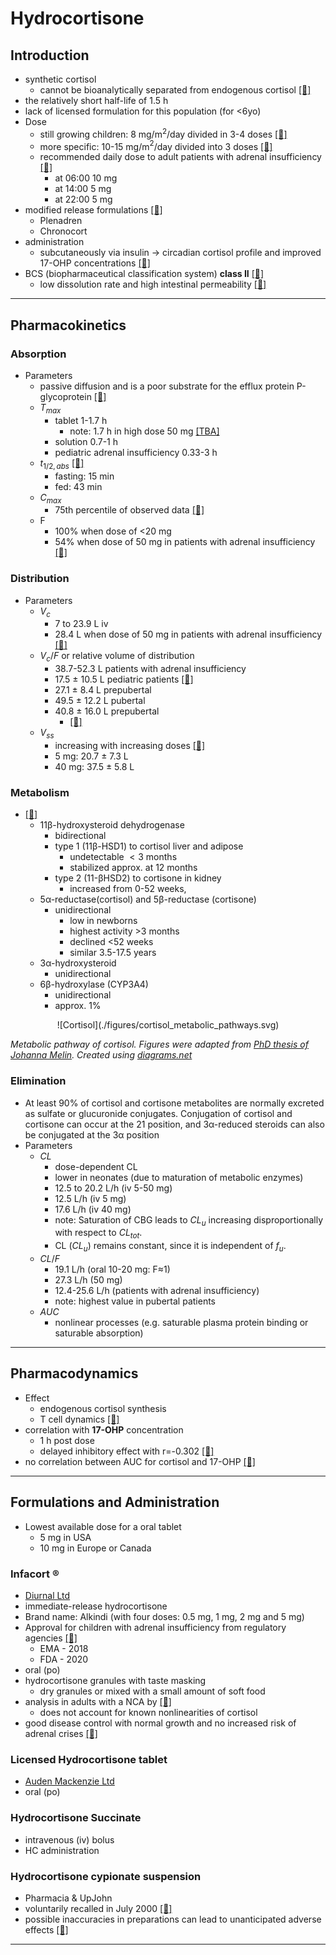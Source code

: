# Hydrocortisone 
## Introduction
* synthetic cortisol
    * cannot be bioanalytically separated from endogenous cortisol [[📖]](https://doi.org/10.1007/s40262-017-0575-8 "Melin, 2018")
* the relatively short half-life of 1.5 h
* lack of licensed formulation for this population (for <6yo)
* Dose
    + still growing children: 8 mg/m$^2$/day divided in 3-4 doses [[📖]](https://doi.org/10.1210/jc.2015-1710 "Bornstein, 2016")
    + more specific:  10-15 mg/m$^2$/day divided into 3 doses [[📖]](https://doi.org/10.1210/jc.2009-2631 "Speiser, 2010")
    + recommended daily dose to adult patients with adrenal insufficiency [[📖]](https://doi.org/10.1210/jc.2015-1710 "Bornstein, 2016")
        + at 06:00 10 mg
        + at 14:00 5 mg
        + at 22:00 5 mg 
* modified release formulations [[📖]](https://doi.org/10.1136/archdischild-2015-309538 "Porter, 2016")
    + Plenadren 
    + Chronocort
* administration 
    + subcutaneously via insulin -> circadian cortisol profile and improved 17-OHP concentrations [[📖]](https://doi.org/10.1111/cen.12453 "Hindmarsh, 2014")
* BCS (biopharmaceutical classification system) **class II** [[📖]](https://doi.org/10.1023/a:1016212804288 "Amidon, 1995")
    + low dissolution rate and high intestinal permeability [[📖]](https://doi.org/10.1517/17425255.4.6.749 "Lennernäs, 2008")

---

## Pharmacokinetics
### Absorption
* Parameters
    + passive diffusion and is a poor substrate for the efflux protein P-glycoprotein [[📖]](https://doi.org/10.1517/17425255.4.6.749 "Lennernäs, 2008")
    + $T_{max}$
        - tablet 1-1.7 h 
            - note: 1.7 h in high dose 50 mg [[TBA]]()
        - solution 0.7-1 h
        - pediatric adrenal insufficiency 0.33-3 h
    + $t_{1/2,abs}$ [[📖]](https://doi.org/10.1111/j.1365-2265.2004.02106.x "Mah, 2004")
        - fasting: 15 min
        - fed: 43 min 
    + $C_{max}$
        - 75th percentile of observed data [[📖]](https://doi.org/10.1210/jcem.82.2.3769 "Knutsson, 1997")
    + F 
        - 100% when dose of <20 mg
        - 54% when dose of 50 mg in patients with adrenal insufficiency [[📖]](https://doi.org/10.1111/j.1365-2125.1984.tb04999.x "Heazelwood, 1984")
### Distribution
* Parameters
    + $V_{c}$
        - 7 to 23.9 L iv
        - 28.4 L when dose of 50 mg in patients with adrenal insufficiency [[📖]](https://doi.org/10.1111/j.1365-2125.1984.tb04999.x "Heazelwood, 1984")
    + $V_{c}/F$ or relative volume of distribution
        - 38.7-52.3 L patients with adrenal insufficiency
        - 17.5 ± 10.5 L pediatric patients [[📖]](https://doi.org/10.1097/jim.0000000000000121 "Sarafoglou, 2015")
        - 27.1 ± 8.4 L prepubertal 
        - 49.5 ± 12.2 L pubertal
        - 40.8 ± 16.0 L prepubertal
            - [[📖]](https://doi.org/10.1210/jcem.86.6.7522 "Charmandari, 2001a")
    + $V_{ss}$
        - increasing with increasing doses [[📖]](https://doi.org/10.1007/bf01062332 "Toothaker, 1981")
        - 5 mg: 20.7 ± 7.3 L
        - 40 mg: 37.5 ± 5.8 L
### Metabolism
* [[📖]](https://doi.org/10.1111/j.1365-2265.2005.02412.x "Hoshiro, 2006")
    + 11β-hydroxysteroid dehydrogenase
        - bidirectional 
        - type 1 (11β-HSD1) to cortisol liver and adipose
            - undetectable $<3$ months
            - stabilized approx. at 12 months
        - type 2 (11-βHSD2) to cortisone in kidney
            - increased from 0-52 weeks,
    + 5α-reductase(cortisol) and 5β-reductase (cortisone)
        - unidirectional
            - low in newborns 
            - highest activity >3 months
            - declined <52 weeks 
            - similar 3.5-17.5 years 
    + 3α-hydroxysteroid
        - unidirectional
    + 6β-hydroxylase (CYP3A4)
        - unidirectional
        - approx. 1%

<center>![Cortisol](./figures/cortisol_metabolic_pathways.svg)</center>

*Metabolic pathway of cortisol. Figures were adapted from [PhD thesis of Johanna Melin](https://refubium.fu-berlin.de/handle/fub188/23620). Created using [diagrams.net](https://app.diagrams.net/)*

### Elimination      
* At least 90% of cortisol and cortisone metabolites are normally excreted as sulfate or glucuronide conjugates. Conjugation of cortisol and cortisone can occur at the 21 position, and 3α-reduced steroids can also be conjugated at the 3α position
* Parameters
    + $CL$
        - dose-dependent CL
        - lower in neonates (due to maturation of metabolic enzymes)
        - 12.5 to 20.2 L/h (iv 5-50 mg)
        - 12.5 L/h (iv 5 mg)
        - 17.6 L/h (iv 40 mg)
        - note: Saturation of CBG leads to $CL_u$ increasing disproportionally with respect to $CL_{tot}$.
        - CL ($CL_u$)  remains constant, since it is independent of $f_u$.
    + $CL/F$
        - 19.1 L/h (oral 10-20 mg: F≈1)
        - 27.3 L/h (50 mg)
        - 12.4-25.6 L/h (patients with adrenal insufficiency)
        - note: highest value in pubertal patients
    + $AUC$
        - nonlinear processes (e.g. saturable plasma protein binding or saturable absorption)

---

## Pharmacodynamics
* Effect
    + endogenous cortisol synthesis
    + T cell dynamics [[📖]](https://doi.org/10.1177/0091270003258651 "Mager, 2003")
* correlation with **17-OHP** concentration 
    + 1 h post dose
    + delayed inhibitory effect with r=-0.302 [[📖]](https://doi.org/10.1210/jcem.86.6.7522 "Charmandari, 2001a")
* no correlation between AUC for cortisol and 17-OHP [[📖]](https://doi.org/10.1097/jim.0000000000000121 "Sarafoglou, 2015")

---

## Formulations and Administration 
* Lowest available dose for a oral tablet
    * 5  mg in USA
    * 10 mg in Europe or Canada
### Infacort ®
* <u>Diurnal Ltd</u>
* immediate-release hydrocortisone
* Brand name: Alkindi (with four doses: 0.5 mg, 1 mg, 2 mg and 5 mg)
* Approval for children with adrenal insufficiency from regulatory agencies [[📖]](https://doi.org/10.1111/cen.13447 "Neumann, 2018")
    * EMA - 2018
    * FDA - 2020
* oral (po)
* hydrocortisone granules with taste masking
    * dry granules or mixed with a small amount of soft food
* analysis in adults with a NCA by [[📖]](https://doi.org/10.1210/jc.2014-4060 "Whitaker, 2015")
    * does not account for known nonlinearities of cortisol
* good disease control with normal growth and no increased risk of adrenal crises [[📖]](https://doi.org/10.1210/clinem/dgaa626 "Neumann, 2021")

### Licensed Hydrocortisone tablet
* <u>Auden Mackenzie Ltd</u>
* oral (po)

### Hydrocortisone Succinate
* intravenous (iv) bolus 
* HC administration

### Hydrocortisone cypionate suspension
* Pharmacia & UpJohn
* voluntarily recalled in July 2000 [[📖]](https://doi.org/10.1210/jcem.86.1.7275 "Merke, 2001")
* possible inaccuracies in preparations can lead to unanticipated adverse effects [[📖]](https://doi.org/10.1210/jc.2017-01595 "Barillas, 2018")

---


